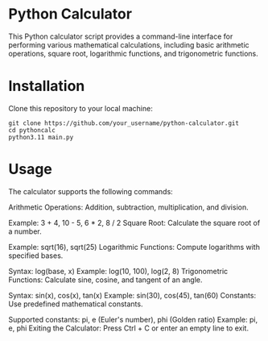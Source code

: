 # Python Calculator
This Python calculator script provides a command-line interface for performing various mathematical calculations, including basic arithmetic operations, square root, logarithmic functions, and trigonometric functions.

# Installation
Clone this repository to your local machine:

```
git clone https://github.com/your_username/python-calculator.git
cd pythoncalc
python3.11 main.py
```

# Usage
The calculator supports the following commands:

Arithmetic Operations: Addition, subtraction, multiplication, and division.

Example: 3 + 4, 10 - 5, 6 * 2, 8 / 2
Square Root: Calculate the square root of a number.

Example: sqrt(16), sqrt(25)
Logarithmic Functions: Compute logarithms with specified bases.

Syntax: log(base, x)
Example: log(10, 100), log(2, 8)
Trigonometric Functions: Calculate sine, cosine, and tangent of an angle.

Syntax: sin(x), cos(x), tan(x)
Example: sin(30), cos(45), tan(60)
Constants: Use predefined mathematical constants.

Supported constants: pi, e (Euler's number), phi (Golden ratio)
Example: pi, e, phi
Exiting the Calculator: Press Ctrl + C or enter an empty line to exit.
